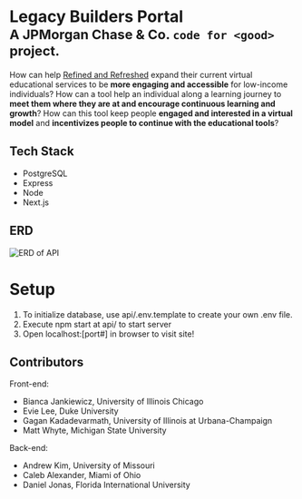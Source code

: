 # Legacy Builders Portal<br><sup>A JPMorgan Chase & Co. `code for <good>` project.</sup>
How can help [Refined and Refreshed](https://www.refinedrefreshedinc.org/) expand their current virtual educational services to be **more engaging and accessible** for low-income individuals? How can a tool help an individual along a learning journey to **meet them where they are at and encourage continuous learning and growth**? How can this tool keep people **engaged and interested in a virtual model** and **incentivizes people to continue with the educational tools**?

## Tech Stack
 - PostgreSQL
 - Express
 - Node
 - Next.js

## ERD
![ERD of API](https://github.com/cfgchicago22/team-2/blob/main/ERD%20API.png)


# Setup
 1. To initialize database, use api/.env.template to create your own .env file.
 2. Execute npm start at api/ to start server 
 3. Open localhost:[port#] in browser to visit site!


## Contributors
Front-end:
- Bianca Jankiewicz, University of Illinois Chicago
- Evie Lee, Duke University
- Gagan Kadadevarmath, University of Illinois at Urbana-Champaign
- Matt Whyte, Michigan State University

Back-end:
- Andrew Kim, University of Missouri
- Caleb Alexander, Miami of Ohio
- Daniel Jonas, Florida International University

